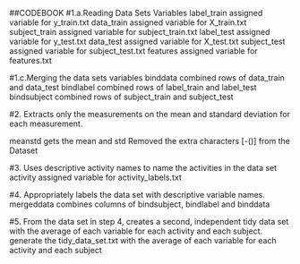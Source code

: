 
##CODEBOOK
#1.a.Reading Data Sets Variables
label_train assigned variable for y_train.txt
data_train assigned variable for X_train.txt
subject_train assigned variable for subject_train.txt
label_test assigned variable for y_test.txt 
data_test assigned variable for X_test.txt
subject_test assigned variable for subject_test.txt
features assigned variable for features.txt

#1.c.Merging the data sets variables
binddata combined rows of data_train and data_test
bindlabel combined rows of label_train and label_test
bindsubject combined rows of subject_train and subject_test

#2. Extracts only the measurements on the mean and standard deviation for each measurement.

meanstd gets the mean and std
Removed the extra characters [-()] from the Dataset



#3. Uses descriptive activity names to name the activities in the data set
activity assigned variable for activity_labels.txt


#4. Appropriately labels the data set with descriptive variable names.
mergeddata combines columns of bindsubject, bindlabel and binddata

#5. From the data set in step 4, creates a second, independent tidy data set with the average of each variable for each activity and each subject.
generate the tidy_data_set.txt with the average of each variable for each activity and each subject
